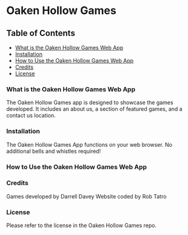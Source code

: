 # Oaken Hollow Games

## Table of Contents
* [What is the Oaken Hollow Games Web App](#what-is-the-Oaken-Hollow-Games-web-app)
* [Installation](#Installation)
* [How to Use the Oaken Hollow Games Web App](#how-to-use-the-Oaken-Hollow-Games-Web-App)
* [Credits](#Credits)
* [License](#license)

### What is the Oaken Hollow Games Web App

The Oaken Hollow Games app is designed to showcase the games developed. It includes an about us, a section of featured games, and a contact us location.

### Installation

The Oaken Hollow Games App functions on your web browser. No additional bells and whistles required!

### How to Use the Oaken Hollow Games Web App



### Credits

Games developed by Darrell Davey
Website coded by Rob Tatro

### License

Please refer to the license in the Oaken Hollow Games repo.